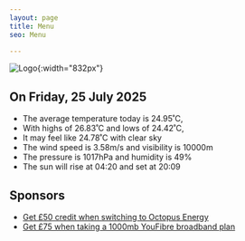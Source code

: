 ```yaml
---
layout: page
title: Menu
seo: Menu

---
```


![Logo](/images/logo.jpg){:width="832px"}

<!-- weather_marker starts -->
## On Friday, 25 July 2025

- The average temperature today is 24.95˚C,
- With highs of 26.83˚C and lows of 24.42˚C,
- It may feel like 24.78˚C with clear sky
- The wind speed is 3.58m/s and visibility is 10000m
- The pressure is 1017hPa and humidity is 49%
- The sun will rise at 04:20 and set at 20:09

<!-- weather_marker ends -->

## Sponsors

- [Get £50 credit when switching to Octopus Energy](https://bit.ly/3oD1nnS)
- [Get £75 when taking a 1000mb YouFibre broadband plan](https://aklam.io/91zWhU?)
